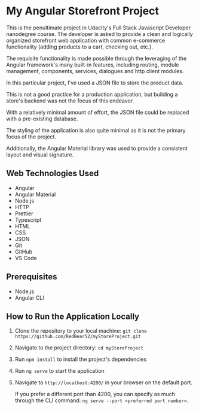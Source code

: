 # My Angular Storefront Project

This is the penultimate project in Udacity's Full Stack Javascript Developer nanodegree course. The developer is asked to provide a clean and logically organized storefront web application with common e-commerce functionality (adding products to a cart, checking out, etc.).

The requisite functionality is made possible through the leveraging of the Angular framework's many built-in features, including routing, module management, components, services, dialogues and http client modules.

In this particular project, I've used a JSON file to store the product data.

This is not a good practice for a production application, but building a store's backend was not the focus of this endeavor.

With a relatively minimal amount of effort, the JSON file could be replaced with a pre-existing database.

The styling of the application is also quite minimal as it is not the primary focus of the project.

Additionally, the Angular Material library was used to provide a consistent layout and visual signature.

## Web Technologies Used

-   Angular
-   Angular Material
-   Node.js
-   HTTP
-   Prettier
-   Typescript
-   HTML
-   CSS
-   JSON
-   Git
-   GitHub
-   VS Code

## Prerequisites

-   Node.js
-   Angular CLI

## How to Run the Application Locally

1. Clone the repository to your local machine: `git clone https://github.com/RedBear52/myStoreProject.git`
2. Navigate to the project directory: `cd myStoreProject`
3. Run `npm install` to install the project's dependencies
4. Run `ng serve` to start the application
5. Navigate to `http://localhost:4200/` in your browser on the default port.

    If you prefer a different port than 4200, you can specify as much through the CLI command: `ng serve --port <preferred port number>`.
